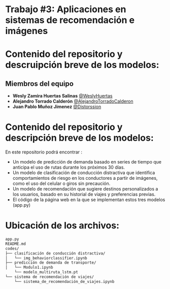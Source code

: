 # Trabajo #3: Aplicaciones en sistemas de recomendación e imágenes

# Contenido del repositorio y descruipción breve de los modelos:


 ## Miembros del equipo

- **Wesly Zamira Huertas Salinas** [@WeslyHuertas](https://github.com/WeslyHuertas)
- **Alejandro Torrado Calderón** [@AlejandroTorradoCalderon](https://github.com/AlejandroTorradoCalderon)
- **Juan Pablo Muñoz Jimenez** [@Distorssion](https://github.com/Distorssion)

# Contenido del repositorio y descripción breve de los modelos:
En este repositorio podrá encontrar :

- Un modelo de predicción de demanda basado en series de tiempo que anticipa el uso de rutas durante los próximos 30 días. 
- Un modelo de clasificación de conducción distractiva que identifica comportamientos de riesgo en los conductores a partir de imágenes, como el uso del celular o giros sin precaución. 
- Un modelo de recomendación que sugiere destinos personalizados a los usuarios, basado en su historial de viajes y preferencias previas.
- El código de la página web en la que se implementan estos tres modelos (app.py)
  
# Ubicación de los archivos:


```bash
app.py
README.md
codes/
├── clasificación de conducción distractiva/
│   └── img_behaviorclassifier.ipynb
├── predicción de demanda de transporte/
│   └── Modulo1.ipynb
    └── modelo_multiruta_lstm.pt
└── sistema de recomendación de viajes/
    └── sistema_de_recomendación_de_viajes.ipynb
